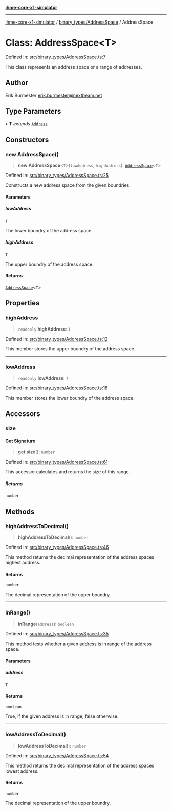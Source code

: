 [**ihme-core-x1-simulator**](../../../README.md)

***

[ihme-core-x1-simulator](../../../modules.md) / [binary\_types/AddressSpace](../README.md) / AddressSpace

# Class: AddressSpace\<T\>

Defined in: [src/binary\_types/AddressSpace.ts:7](https://github.com/ProgrammIt/CPU-Simulator/blob/7552359f9aa6207ad192c9a5fcb9c9063dd40c2c/src/binary_types/AddressSpace.ts#L7)

This class represents an address space or a range of addresses.

## Author

Erik Burmester <erik.burmester@nextbeam.net>

## Type Parameters

• **T** *extends* [`Address`](../../Address/classes/Address.md)

## Constructors

### new AddressSpace()

> **new AddressSpace**\<`T`\>(`lowAddress`, `highAddress`): [`AddressSpace`](AddressSpace.md)\<`T`\>

Defined in: [src/binary\_types/AddressSpace.ts:25](https://github.com/ProgrammIt/CPU-Simulator/blob/7552359f9aa6207ad192c9a5fcb9c9063dd40c2c/src/binary_types/AddressSpace.ts#L25)

Constructs a new address space from the given boundries.

#### Parameters

##### lowAddress

`T`

The lower boundry of the address space.

##### highAddress

`T`

The upper boundry of the address space.

#### Returns

[`AddressSpace`](AddressSpace.md)\<`T`\>

## Properties

### highAddress

> `readonly` **highAddress**: `T`

Defined in: [src/binary\_types/AddressSpace.ts:12](https://github.com/ProgrammIt/CPU-Simulator/blob/7552359f9aa6207ad192c9a5fcb9c9063dd40c2c/src/binary_types/AddressSpace.ts#L12)

This member stores the upper boundry of the address space.

***

### lowAddress

> `readonly` **lowAddress**: `T`

Defined in: [src/binary\_types/AddressSpace.ts:18](https://github.com/ProgrammIt/CPU-Simulator/blob/7552359f9aa6207ad192c9a5fcb9c9063dd40c2c/src/binary_types/AddressSpace.ts#L18)

This member stores the lower boundry of the address space.

## Accessors

### size

#### Get Signature

> **get** **size**(): `number`

Defined in: [src/binary\_types/AddressSpace.ts:61](https://github.com/ProgrammIt/CPU-Simulator/blob/7552359f9aa6207ad192c9a5fcb9c9063dd40c2c/src/binary_types/AddressSpace.ts#L61)

This accessor calculates and returns the size of this range.

##### Returns

`number`

## Methods

### highAddressToDecimal()

> **highAddressToDecimal**(): `number`

Defined in: [src/binary\_types/AddressSpace.ts:46](https://github.com/ProgrammIt/CPU-Simulator/blob/7552359f9aa6207ad192c9a5fcb9c9063dd40c2c/src/binary_types/AddressSpace.ts#L46)

This method returns the decimal representation of the address spaces highest address.

#### Returns

`number`

The decimal representation of the upper boundry.

***

### inRange()

> **inRange**(`address`): `boolean`

Defined in: [src/binary\_types/AddressSpace.ts:35](https://github.com/ProgrammIt/CPU-Simulator/blob/7552359f9aa6207ad192c9a5fcb9c9063dd40c2c/src/binary_types/AddressSpace.ts#L35)

This method tests whether a given address is in range of the address space.

#### Parameters

##### address

`T`

#### Returns

`boolean`

True, if the given address is in range, false otherwise.

***

### lowAddressToDecimal()

> **lowAddressToDecimal**(): `number`

Defined in: [src/binary\_types/AddressSpace.ts:54](https://github.com/ProgrammIt/CPU-Simulator/blob/7552359f9aa6207ad192c9a5fcb9c9063dd40c2c/src/binary_types/AddressSpace.ts#L54)

This method returns the decimal representation of the address spaces lowest address.

#### Returns

`number`

The decimal representation of the upper boundry.

